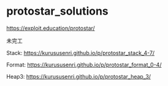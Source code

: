 # protostar_solutions

https://exploit.education/protostar/

未完工

Stack: https://kurususenri.github.io/p/protostar_stack_4-7/

Format: https://kurususenri.github.io/p/protostar_format_0-4/

Heap3: https://kurususenri.github.io/p/protostar_heap_3/
